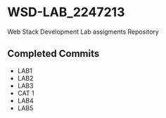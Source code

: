# WSD-LAB_2247213
Web Stack Development Lab assigments Repository

## Completed Commits
- LAB1
- LAB2
- LAB3
- CAT 1 
- LAB4
- LAB5


